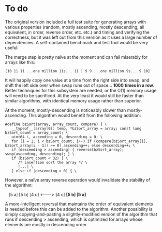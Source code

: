 To do
=================

The original version included a full test suite for generating arrays with various properties (random, mostly ascending, mostly descending, all equivalent, in order, reverse order, etc. etc.) and timing and verifying the correctness, but it was left out from this version as it uses a large number of dependencies. A self-contained benchmark and test tool would be very useful.

The merge step is pretty naïve at the moment and can fail miserably for arrays like this:

    [10 11 11 ...one million 11s... 11 | 9 9 ...one million 9s... 9 10]

It will happily copy one value at a time from the right side into swap, and shift the left side over when swap runs out of space... <b>1000 times in a row</b>. Better techniques for this subsystem are needed, or the O(1) memory usage will need to be sacrificed. At the very least it would still be faster than similar algorithms, with identical memory usage rather than superior.

At the moment, mostly-descending is noticeably slower than mostly-ascending. This algorithm would benefit from the following addition:

    #define bzSort(array, array_count, compare) { \
       __typeof__(array[0]) temp, *bzSort_array = array; const long bzSort_count = array_count; \
       uint64 i, ascending = 0, descending = 0; \
       for (i = 1; i < bzSort_count; i++) if (compare(bzSort_array[i], bzSort_array[i - 1]) >= 0) ascending++; else descending++; \
       if (descending > ascending) { reverse(bzSort_array); swap(ascending, descending); } \
       if (bzSort_count < 32) { \
          /* insertion sort the array */ \
          [...] \
       } else if (descending > 0) { \

However, a naïve array reverse operation would invalidate the stability of the algorithm:

&nbsp;&nbsp;&nbsp;[5 a] [5 b] [4 c]  <--->  [4 c] <b>[5 b] [5 a]</b>

A more-intelligent reversal that maintains the order of equivalent elements is needed before this can be added to the algorithm. Another possibility is simply copying-and-pasting a slightly-modified version of the algorithm that runs if descending > ascending, which is optimized for arrays whose elements are mostly in descending order.
